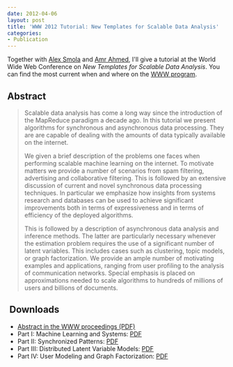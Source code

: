 ```yaml
---
date: 2012-04-06
layout: post
title: 'WWW 2012 Tutorial: New Templates for Scalable Data Analysis'
categories:
- Publication
---
```


Together with [Alex Smola](http://alex.smola.org) and [Amr Ahmed](http://www.cs.cmu.edu/~amahmed/), I'll give a tutorial at the World Wide Web Conference on _New Templates for Scalable Data Analysis_. You can find the most current when and where on the [WWW program](http://www2012.wwwconference.org/program/tutorials/).


## Abstract
<blockquote>Scalable data analysis has come a long way since the introduction of the MapReduce paradigm a decade ago. In this tutorial we present algorithms for synchronous and asynchronous data processing. They are are capable of dealing with the amounts of data typically available on the internet.

We given a brief description of the problems one faces when performing scalable machine learning on the internet. To motivate matters we provide a number of scenarios from spam filtering, advertising and collaborative filtering. This is followed by an extensive discussion of current and novel synchronous data processing techniques. In particular we emphasize how insights from systems research and databases can be used to achieve significant improvements both in terms of expressiveness and in terms of efficiency of the deployed algorithms.

This is followed by a description of asynchronous data analysis and inference methods. The latter are particularly necessary whenever the estimation problem requires the use of a significant number of latent variables. This includes cases such as clustering, topic models, or graph factorization. We provide an ample number of motivating examples and applications, ranging from user profiling to the analysis of communication networks. Special emphasis is placed on approximations needed to scale algorithms to hundreds of millions of users and billions of documents.</blockquote>

##  Downloads
  * [Abstract in the WWW proceedings (PDF)](http://cs.markusweimer.com/wp-content/uploads/2012/04/www-tutorial.pdf)
  * Part I: Machine Learning and Systems: [PDF](http://cs.markusweimer.com/wp-content/uploads/2012/04/1-ML-and-Systems.pdf)
  * Part II: Synchronized Patterns: [PDF](http://cs.markusweimer.com/wp-content/uploads/2012/04/2-Synchronous.pdf)
  * Part III: Distributed Latent Variable Models: [PDF](http://cs.markusweimer.com/wp-content/uploads/2012/04/3-Distributed-Latent-Variable.pdf)
  * Part IV: User Modeling and Graph Factorization: [PDF](http://alex.smola.org/talks/www2012_4.pdf)